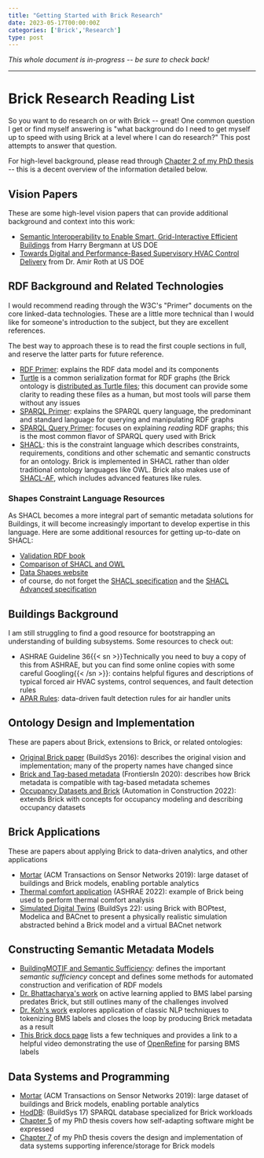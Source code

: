 ```yaml
---
title: "Getting Started with Brick Research"
date: 2023-05-17T00:00:00Z
categories: ['Brick','Research']
type: post
---
```



*This whole document is in-progress -- be sure to check back!*

---

# Brick Research Reading List

So you want to do research on or with Brick -- great!
One common question I get or find myself answering is "what background do I need to get myself up to speed with using Brick at a level where I can do research?"
This post attempts to answer that question.

For high-level background, please read through [Chapter 2 of my PhD thesis](https://home.gtf.fyi/papers/fierro-dissertation.pdf) -- this is a decent overview of the information detailed below.

## Vision Papers

These are some high-level vision papers that can provide additional background and context into this work:

- [Semantic Interoperability to Enable Smart, Grid-Interactive Efficient Buildings](https://home.gtf.fyi/papers/semantic_interop.pdf) from Harry Bergmann at US DOE
- [Towards Digital and Performance-Based Supervisory HVAC Control Delivery](https://escholarship.org/uc/item/59z6d46m) from Dr. Amir Roth at US DOE

## RDF Background and Related Technologies

I would recommend reading through the W3C's "Primer" documents on the core linked-data technologies.
These are a little more technical than I would like for someone's introduction to the subject, but they are excellent references.

The best way to approach these is to read the first couple sections in full, and reserve the latter parts for future reference.

- [RDF Primer](https://www.w3.org/TR/rdf11-primer/): explains the RDF data model and its components
- [Turtle](https://www.w3.org/TR/turtle/) is a common serialization format for RDF graphs (the Brick ontology is [distributed as Turtle files](https://github.com/BrickSchema/Brick/releases); this document can provide some clarity to reading these files as a human, but most tools will parse them without any issues
- [SPARQL Primer](https://www.w3.org/TR/sparql11-overview/): explains the SPARQL query language, the predominant and standard language for querying and manipulating RDF graphs
- [SPARQL Query Primer](https://www.w3.org/TR/sparql11-query/): focuses on explaining *reading* RDF graphs; this is the most common flavor of SPARQL query used with Brick
- [SHACL](https://www.w3.org/TR/shacl/): this is the constraint language which describes constraints, requirements, conditions and other schematic and semantic constructs for an ontology. Brick is implemented in SHACL rather than older traditional ontology languages like OWL. Brick also makes use of [SHACL-AF](https://www.w3.org/TR/shacl-af/), which includes advanced features like rules.

### Shapes Constraint Language Resources

As SHACL becomes a more integral part of semantic metadata solutions for Buildings, it will become increasingly important to develop expertise in this language. Here are some additional
resources for getting up-to-date on SHACL:

- [Validation RDF book](http://book.validatingrdf.com)
- [Comparison of SHACL and OWL](https://spinrdf.org/shacl-and-owl.html)
- [Data Shapes website](https://datashapes.org)
- of course, do not forget the [SHACL specification](https://www.w3.org/TR/shacl/) and the [SHACL Advanced specification](https://www.w3.org/TR/shacl-af/)

## Buildings Background

I am still struggling to find a good resource for bootstrapping an understanding of building subsystems.
Some resources to check out:

- ASHRAE Guideline 36{{< sn >}}Technically you need to buy a copy of this from ASHRAE, but you can find some online copies with some careful Googling{{< /sn >}}: contains helpful figures and descriptions of typical forced air HVAC systems, control sequences, and fault detection rules
- [APAR Rules](https://doi.org/10.1016/j.enbuild.2006.04.014): data-driven fault detection rules for air handler units

## Ontology Design and Implementation

These are papers about Brick, extensions to Brick, or related ontologies:

- [Original Brick paper](https://home.gtf.fyi/papers/brick2016balaji.pdf) (BuildSys 2016): describes the original vision and implementation; many of the property names have changed since
- [Brick and Tag-based metadata](https://home.gtf.fyi/papers/house2020fierro.pdf) (FrontiersIn 2020): describes how Brick metadata is compatible with tag-based metadata schemes
- [Occupancy Datasets and Brick](https://home.gtf.fyi/papers/extending2022luo.pdf) (Automation in Construction 2022): extends Brick with concepts for occupancy modeling and describing occupancy datasets

## Brick Applications

These are papers about applying Brick to data-driven analytics, and other applications

- [Mortar](https://home.gtf.fyi/papers/mortar2020fierro.pdf) (ACM Transactions on Sensor Networks 2019): large dataset of buildings and Brick models, enabling portable analytics
- [Thermal comfort application](https://home.gtf.fyi/papers/enabling2022sun.pdf) (ASHRAE 2022): example of Brick being used to perform thermal comfort analysis
- [Simulated Digital Twins](https://home.gtf.fyi/papers/fierro2022simulated.pdf) (BuildSys 22): using Brick with BOPtest, Modelica and BACnet to present a physically realistic simulation abstracted behind a Brick model and a virtual BACnet network

## Constructing Semantic Metadata Models

- [BuildingMOTIF and Semantic Sufficiency](https://home.gtf.fyi/papers/fierro2022application.pdf): defines the important *semantic sufficiency* concept and defines some methods for automated construction and verification of RDF models
- [Dr. Bhattacharya's work](https://cseweb.ucsd.edu/~dehong/pdf/buildsys15-paper2.pdf) on active learning applied to BMS label parsing predates Brick, but still outlines many of the challenges involved
- [Dr. Koh's work](https://dl.acm.org/doi/abs/10.1145/3276774.3276795) explores application of classic NLP techniques to tokenizing BMS labels and closes the loop by producing Brick metadata as a result
- [This Brick docs page](https://docs.brickschema.org/lifecycle/creation.html)  lists a few techniques and provides a link to a helpful video demonstrating the use of [OpenRefine](https://openrefine.org) for parsing BMS labels

## Data Systems and Programming

- [Mortar](https://home.gtf.fyi/papers/mortar2020fierro.pdf) (ACM Transactions on Sensor Networks 2019): large dataset of buildings and Brick models, enabling portable analytics
- [HodDB](https://home.gtf.fyi/papers/hoddb2017fierro.pdf): (BuildSys 17) SPARQL database specialized for Brick workloads
- [Chapter 5](https://home.gtf.fyi/papers/fierro-dissertation.pdf) of my PhD thesis covers how self-adapting software might be expressed
- [Chapter 7](https://home.gtf.fyi/papers/fierro-dissertation.pdf) of my PhD thesis covers the design and implementation of data systems supporting inference/storage for Brick models
